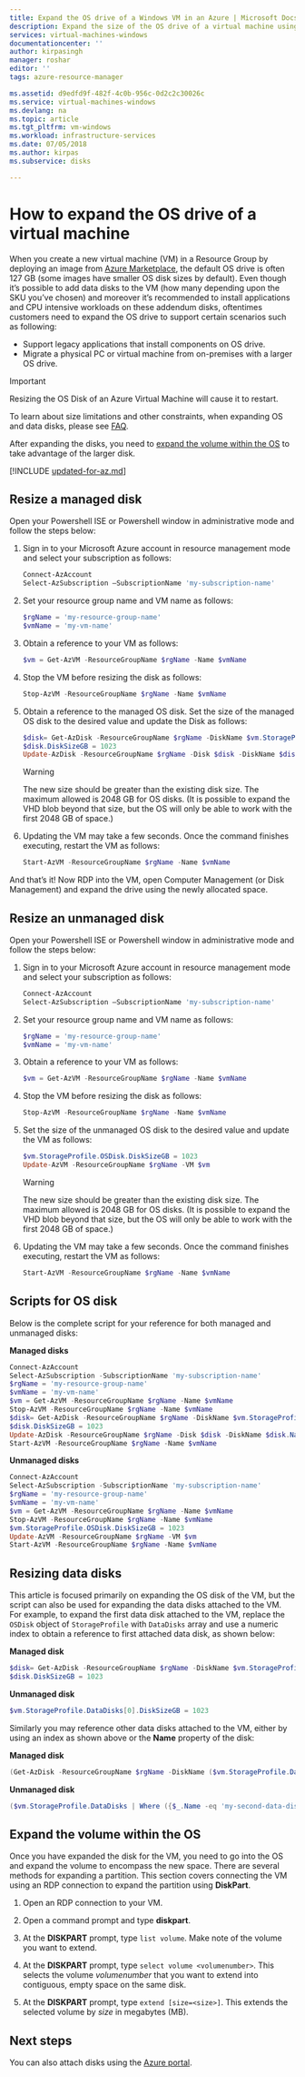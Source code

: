 ```yaml
---
title: Expand the OS drive of a Windows VM in an Azure | Microsoft Docs
description: Expand the size of the OS drive of a virtual machine using Azure Powershell in the  Resource Manager deployment model.
services: virtual-machines-windows
documentationcenter: ''
author: kirpasingh
manager: roshar
editor: ''
tags: azure-resource-manager

ms.assetid: d9edfd9f-482f-4c0b-956c-0d2c2c30026c
ms.service: virtual-machines-windows
ms.devlang: na
ms.topic: article
ms.tgt_pltfrm: vm-windows
ms.workload: infrastructure-services
ms.date: 07/05/2018
ms.author: kirpas
ms.subservice: disks

---
```

# How to expand the OS drive of a virtual machine

When you create a new virtual machine (VM) in a Resource Group by deploying an image from [Azure Marketplace](https://azure.microsoft.com/marketplace/), the default OS drive is often 127 GB (some images have smaller OS disk sizes by default). Even though it’s possible to add data disks to the VM (how many depending upon the SKU you’ve chosen) and moreover it’s recommended to install applications and CPU intensive workloads on these addendum disks, oftentimes customers need to expand the OS drive to support certain scenarios such as following:

- Support legacy applications that install components on OS drive.
- Migrate a physical PC or virtual machine from on-premises with a larger OS drive.


> [!IMPORTANT]
> Resizing the OS Disk of an Azure Virtual Machine will cause it to restart.
>
> To learn about size limitations and other constraints, when expanding OS and data disks, please see [FAQ](../../../includes/virtual-machines-faq-for-disks.md#new-disk-sizes-managed-and-unmanaged).
>
> After expanding the disks, you need to [expand the volume within the OS](#expand-the-volume-within-the-os) to take advantage of the larger disk.
> 


[!INCLUDE [updated-for-az.md](../../../includes/updated-for-az.md)]


## Resize a managed disk

Open your Powershell ISE or Powershell window in administrative mode and follow the steps below:

1. Sign in to your Microsoft Azure account in resource management mode and select your subscription as follows:
   
   ```powershell
   Connect-AzAccount
   Select-AzSubscription –SubscriptionName 'my-subscription-name'
   ```
2. Set your resource group name and VM name as follows:
   
   ```powershell
   $rgName = 'my-resource-group-name'
   $vmName = 'my-vm-name'
   ```
3. Obtain a reference to your VM as follows:
   
   ```powershell
   $vm = Get-AzVM -ResourceGroupName $rgName -Name $vmName
   ```
4. Stop the VM before resizing the disk as follows:
   
    ```Powershell
    Stop-AzVM -ResourceGroupName $rgName -Name $vmName
    ```
5. Obtain a reference to the managed OS disk. Set the size of the managed OS disk to the desired value and update the Disk as follows:
   
   ```Powershell
   $disk= Get-AzDisk -ResourceGroupName $rgName -DiskName $vm.StorageProfile.OsDisk.Name
   $disk.DiskSizeGB = 1023
   Update-AzDisk -ResourceGroupName $rgName -Disk $disk -DiskName $disk.Name
   ```   
   > [!WARNING]
   > The new size should be greater than the existing disk size. The maximum allowed is 2048 GB for OS disks. (It is possible to expand the VHD blob beyond that size, but the OS will only be able to work with the first 2048 GB of space.)
   > 
   > 
6. Updating the VM may take a few seconds. Once the command finishes executing, restart the VM as follows:
   
   ```Powershell
   Start-AzVM -ResourceGroupName $rgName -Name $vmName
   ```

And that’s it! Now RDP into the VM, open Computer Management (or Disk Management) and expand the drive using the newly allocated space.

## Resize an unmanaged disk

Open your Powershell ISE or Powershell window in administrative mode and follow the steps below:

1. Sign in to your Microsoft Azure account in resource management mode and select your subscription as follows:
   
   ```Powershell
   Connect-AzAccount
   Select-AzSubscription –SubscriptionName 'my-subscription-name'
   ```
2. Set your resource group name and VM name as follows:
   
   ```Powershell
   $rgName = 'my-resource-group-name'
   $vmName = 'my-vm-name'
   ```
3. Obtain a reference to your VM as follows:
   
   ```Powershell
   $vm = Get-AzVM -ResourceGroupName $rgName -Name $vmName
   ```
4. Stop the VM before resizing the disk as follows:
   
    ```Powershell
    Stop-AzVM -ResourceGroupName $rgName -Name $vmName
    ```
5. Set the size of the unmanaged OS disk to the desired value and update the VM as follows:
   
   ```Powershell
   $vm.StorageProfile.OSDisk.DiskSizeGB = 1023
   Update-AzVM -ResourceGroupName $rgName -VM $vm
   ```
   
   > [!WARNING]
   > The new size should be greater than the existing disk size. The maximum allowed is 2048 GB for OS disks. (It is possible to expand the VHD blob beyond that size, but the OS will only be able to work with the first 2048 GB of space.)
   > 
   > 
   
6. Updating the VM may take a few seconds. Once the command finishes executing, restart the VM as follows:
   
   ```Powershell
   Start-AzVM -ResourceGroupName $rgName -Name $vmName
   ```


## Scripts for OS disk

Below is the complete script for your reference for both managed and unmanaged disks:


**Managed disks**

```Powershell
Connect-AzAccount
Select-AzSubscription -SubscriptionName 'my-subscription-name'
$rgName = 'my-resource-group-name'
$vmName = 'my-vm-name'
$vm = Get-AzVM -ResourceGroupName $rgName -Name $vmName
Stop-AzVM -ResourceGroupName $rgName -Name $vmName
$disk= Get-AzDisk -ResourceGroupName $rgName -DiskName $vm.StorageProfile.OsDisk.Name
$disk.DiskSizeGB = 1023
Update-AzDisk -ResourceGroupName $rgName -Disk $disk -DiskName $disk.Name
Start-AzVM -ResourceGroupName $rgName -Name $vmName
```

**Unmanaged disks**

```powershell
Connect-AzAccount
Select-AzSubscription -SubscriptionName 'my-subscription-name'
$rgName = 'my-resource-group-name'
$vmName = 'my-vm-name'
$vm = Get-AzVM -ResourceGroupName $rgName -Name $vmName
Stop-AzVM -ResourceGroupName $rgName -Name $vmName
$vm.StorageProfile.OSDisk.DiskSizeGB = 1023
Update-AzVM -ResourceGroupName $rgName -VM $vm
Start-AzVM -ResourceGroupName $rgName -Name $vmName
```

## Resizing data disks

This article is focused primarily on expanding the OS disk of the VM, but the script can also be used for expanding the data disks attached to the VM. For example, to expand the first data disk attached to the VM, replace the `OSDisk` object of `StorageProfile` with `DataDisks` array and use a numeric index to obtain a reference to first attached data disk, as shown below:

**Managed disk**

```powershell
$disk= Get-AzDisk -ResourceGroupName $rgName -DiskName $vm.StorageProfile.DataDisks[0].Name
$disk.DiskSizeGB = 1023
```


**Unmanaged disk**

```powershell
$vm.StorageProfile.DataDisks[0].DiskSizeGB = 1023
```



Similarly you may reference other data disks attached to the VM, either by using an index as shown above or the **Name** property of the disk:


**Managed disk**

```powershell
(Get-AzDisk -ResourceGroupName $rgName -DiskName ($vm.StorageProfile.DataDisks | Where ({$_.Name -eq 'my-second-data-disk'})).Name).DiskSizeGB = 1023
```

**Unmanaged disk**

```powershell
($vm.StorageProfile.DataDisks | Where ({$_.Name -eq 'my-second-data-disk'}).DiskSizeGB = 1023
```

## Expand the volume within the OS

Once you have expanded the disk for the VM, you need to go into the OS and expand the volume to encompass the new space. There are several methods for expanding a partition. This section covers connecting the VM using an RDP connection to expand the partition using **DiskPart**.

1. Open an RDP connection to your VM.

2.  Open a command prompt and type **diskpart**.

2.  At the **DISKPART** prompt, type `list volume`. Make note of the volume you want to extend.

3.  At the **DISKPART** prompt, type `select volume <volumenumber>`. This selects the volume *volumenumber* that you want to extend into contiguous, empty space on the same disk.

4.  At the **DISKPART** prompt, type `extend [size=<size>]`. This extends the selected volume by *size* in megabytes (MB).


## Next steps

You can also attach disks using the [Azure portal](attach-managed-disk-portal.md).

